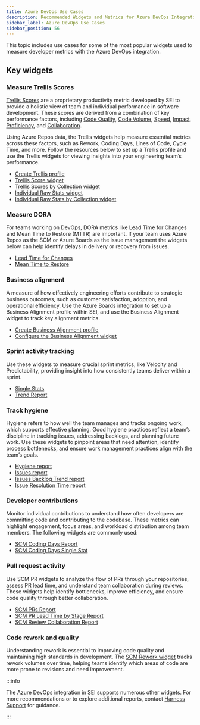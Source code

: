 ```yaml
---
title: Azure DevOps Use Cases
description: Recommended Widgets and Metrics for Azure DevOps Integration
sidebar_label: Azure DevOps Use Cases
sidebar_position: 56
---
```


This topic includes use cases for some of the most popular widgets used to measure developer metrics with the Azure DevOps integration.

## Key widgets

### Measure Trellis Scores

[Trellis Scores](/docs/software-engineering-insights/analytics-and-reporting/productivity/trellis-scores/sei-trellis-scores-overview) are a proprietary productivity metric developed by SEI to provide a holistic view of team and individual performance in software development. These scores are derived from a combination of key performance factors, including [Code Quality](/docs/software-engineering-insights/analytics-and-reporting/productivity/trellis-scores/sei-trellis-scores-overview#quality), [Code Volume](/docs/software-engineering-insights/analytics-and-reporting/productivity/trellis-scores/sei-trellis-scores-overview#volume), [Speed](/docs/software-engineering-insights/analytics-and-reporting/productivity/trellis-scores/sei-trellis-scores-overview#speed), [Impact](/docs/software-engineering-insights/analytics-and-reporting/productivity/trellis-scores/sei-trellis-scores-overview#impact), [Proficiency](/docs/software-engineering-insights/analytics-and-reporting/productivity/trellis-scores/sei-trellis-scores-overview#proficiency), and [Collaboration](/docs/software-engineering-insights/analytics-and-reporting/productivity/trellis-scores/sei-trellis-scores-overview#leadership-and-collaboration).

Using Azure Repos data, the Trellis widgets help measure essential metrics across these factors, such as Rework, Coding Days, Lines of Code, Cycle Time, and more. Follow the resources below to set up a Trellis profile and use the Trellis widgets for viewing insights into your engineering team’s performance.

* [Create Trellis profile](/docs/software-engineering-insights/setup-sei/sei-profiles/trellis-profile)
* [Trellis Score widget](/docs/software-engineering-insights/analytics-and-reporting/productivity/trellis-scores/trellis-score-reports#trellis-score-report)
* [Trellis Scores by Collection widget](/docs/software-engineering-insights/analytics-and-reporting/productivity/trellis-scores/trellis-score-reports#trellis-score-by-collection)
* [Individual Raw Stats widget](/docs/software-engineering-insights/analytics-and-reporting/productivity/trellis-scores/trellis-score-reports#individual-raw-stats)
* [Individual Raw Stats by Collection widget](/docs/software-engineering-insights/analytics-and-reporting/productivity/trellis-scores/trellis-score-reports#raw-stats-by-collection)

### Measure DORA

For teams working on DevOps, DORA metrics like Lead Time for Changes and Mean Time to Restore (MTTR) are important. If your team uses Azure Repos as the SCM or Azure Boards as the issue management the widgets below can help identify delays in delivery or recovery from issues.

* [Lead Time for Changes](/docs/software-engineering-insights/analytics-and-reporting/efficiency/dora-metrics/#lead-time-for-changes)
* [Mean Time to Restore](/docs/software-engineering-insights/analytics-and-reporting/efficiency/dora-metrics/#mean-time-to-restore-mttr)

### Business alignment

A measure of how effectively engineering efforts contribute to strategic business outcomes, such as customer satisfaction, adoption, and operational efficiency. Use the Azure Boards integration to set up a Business Alignment profile within SEI, and use the Business Alignment widget to track key alignment metrics.

* [Create Business Alignment profile](/docs/software-engineering-insights/setup-sei/sei-profiles/business-alignment-profile)
* [Configure the Business Alignment widget](/docs/software-engineering-insights/analytics-and-reporting/sei-business-alignment)

### Sprint activity tracking

Use these widgets to measure crucial sprint metrics, like Velocity and Predictability, providing insight into how consistently teams deliver within a sprint.

* [Single Stats](/docs/software-engineering-insights/analytics-and-reporting/efficiency/agile-metrics/sei-sprints-metrics-reports#sprint-metrics-single-stat)
* [Trend Report](/docs/software-engineering-insights/analytics-and-reporting/efficiency/agile-metrics/sei-sprints-metrics-reports#sprint-metrics-percentage-trend-report)

### Track hygiene

Hygiene refers to how well the team manages and tracks ongoing work, which supports effective planning. Good hygiene practices reflect a team’s discipline in tracking issues, addressing backlogs, and planning future work. Use these widgets to pinpoint areas that need attention, identify process bottlenecks, and ensure work management practices align with the team’s goals.

* [Hygiene report](/docs/software-engineering-insights/analytics-and-reporting/hygiene-metrics)
* [Issues report](/docs/software-engineering-insights/analytics-and-reporting/efficiency/issues-reports)
* [Issues Backlog Trend report](/docs/software-engineering-insights/analytics-and-reporting/efficiency/issues-reports)
* [Issue Resolution Time report](/docs/software-engineering-insights/analytics-and-reporting/efficiency/issues-reports)

### Developer contributions

Monitor individual contributions to understand how often developers are committing code and contributing to the codebase. These metrics can highlight engagement, focus areas, and workload distribution among team members. The following widgets are commonly used:

* [SCM Coding Days Report](/docs/software-engineering-insights/analytics-and-reporting/productivity/developer-insights#scm-coding-days-report)
* [SCM Coding Days Single Stat](/docs/software-engineering-insights/analytics-and-reporting/productivity/developer-insights#scm-coding-days-report)

### Pull request activity

Use SCM PR widgets to analyze the flow of PRs through your repositories, assess PR lead time, and understand team collaboration during reviews. These widgets help identify bottlenecks, improve efficiency, and ensure code quality through better collaboration.

* [SCM PRs Report](/docs/software-engineering-insights/analytics-and-reporting/productivity/developer-insights#scm-prs-report)
* [SCM PR Lead Time by Stage Report](/docs/software-engineering-insights/analytics-and-reporting/productivity/developer-insights#scm-pr-lead-time-by-stage-report)
* [SCM Review Collaboration Report](/docs/software-engineering-insights/analytics-and-reporting/productivity/developer-insights#scm-review-collaboration-report)

### Code rework and quality

Understanding rework is essential to improving code quality and maintaining high standards in development. The [SCM Rework widget](/docs/software-engineering-insights/analytics-and-reporting/productivity/developer-insights#scm-rework-report) tracks rework volumes over time, helping teams identify which areas of code are more prone to revisions and need improvement.

:::info

The Azure DevOps integration in SEI supports numerous other widgets. For more recommendations or to explore additional reports, contact [Harness Support](/docs/software-engineering-insights/sei-support) for guidance.

:::
